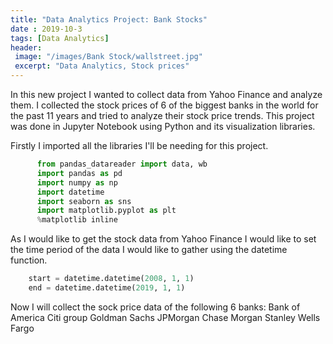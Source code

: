 ```yaml
---
title: "Data Analytics Project: Bank Stocks"
date : 2019-10-3
tags: [Data Analytics]
header:
 image: "/images/Bank Stock/wallstreet.jpg"
 excerpt: "Data Analytics, Stock prices"
---
```

In this new project I wanted to collect data from Yahoo Finance and analyze them. I collected the stock prices of 6 of the biggest banks in the world for the past 11 years and tried to analyze their stock price trends.
This project was done in Jupyter Notebook using Python and its visualization libraries.

Firstly I imported all the libraries I'll be needing for this project.

``` python
      from pandas_datareader import data, wb
      import pandas as pd
      import numpy as np
      import datetime
      import seaborn as sns
      import matplotlib.pyplot as plt
      %matplotlib inline
```
As I would like to get the stock data from Yahoo Finance I would like to set the time period of the data I would like to gather using the datetime function.

```Python
    start = datetime.datetime(2008, 1, 1)
    end = datetime.datetime(2019, 1, 1)
```
Now I will collect the sock price data of the following 6 banks:
Bank of America
Citi group
Goldman Sachs
JPMorgan Chase
Morgan Stanley
Wells Fargo
